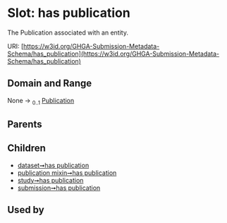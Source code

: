 
# Slot: has publication


The Publication associated with an entity.

URI: [https://w3id.org/GHGA-Submission-Metadata-Schema/has_publication](https://w3id.org/GHGA-Submission-Metadata-Schema/has_publication)


## Domain and Range

None &#8594;  <sub>0..1</sub> [Publication](Publication.md)

## Parents


## Children

 *  [dataset➞has publication](dataset_has_publication.md)
 *  [publication mixin➞has publication](publication_mixin_has_publication.md)
 *  [study➞has publication](study_has_publication.md)
 *  [submission➞has publication](submission_has_publication.md)

## Used by

